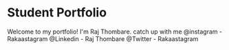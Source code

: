 # Student Portfolio

Welcome to my portfolio! I'm Raj Thombare.
catch up with me @instagram - Rakaastagram
                 @Linkedin - Raj Thombare
                 @Twitter - Rakaastagram
